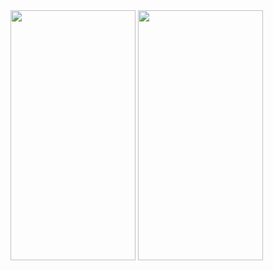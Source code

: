 <img src="https://github.com/user-attachments/assets/9b811e9a-ebd7-4ffd-b4a5-160e88d5ea34" width="200" height="400">

<img src="https://github.com/user-attachments/assets/4e0d5f04-2eca-4780-b8e6-8b8b701674aa" width="200" height="400">


